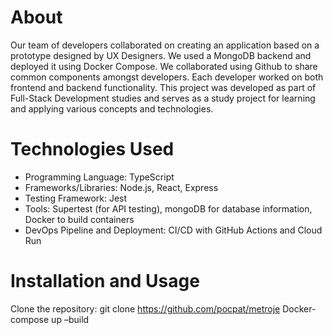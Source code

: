 # About
Our team of developers collaborated on creating an application based on a prototype designed by UX Designers. We used a MongoDB backend and deployed it using Docker Compose. We collaborated using Github to share common components amongst developers. Each developer worked on both frontend and backend functionality.
This project was developed as part of Full-Stack Development studies and serves as a study project for learning and applying various concepts and technologies.
# Technologies Used
* Programming Language: TypeScript
* Frameworks/Libraries: Node.js, React, Express
* Testing Framework: Jest
* Tools: Supertest (for API testing), mongoDB for database information,  Docker to build containers
* DevOps Pipeline and Deployment: CI/CD with GitHub Actions and Cloud Run
# Installation and Usage
Clone the repository: git clone https://github.com/pocpat/metroje
Docker-compose up –build

 
 
